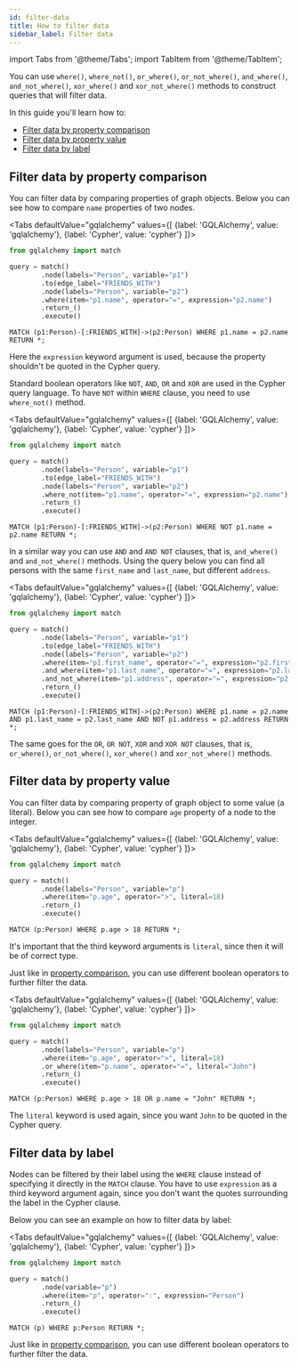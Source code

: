 ```yaml
---
id: filter-data
title: How to filter data
sidebar_label: Filter data
---
```


import Tabs from '@theme/Tabs';
import TabItem from '@theme/TabItem';

You can use `where()`, `where_not()`, `or_where()`, `or_not_where()`,
`and_where()`, `and_not_where()`, `xor_where()` and `xor_not_where()` methods to
construct queries that will filter data.

In this guide you'll learn how to:
- [Filter data by property comparison](#filter-data-by-property-comparison)
- [Filter data by property value](#filter-data-by-property-value)
- [Filter data by label](#filter-data-by-label)

## Filter data by property comparison

You can filter data by comparing properties of graph objects. Below you can see
how to compare `name` properties of two nodes.

<Tabs
  defaultValue="gqlalchemy"
  values={[
    {label: 'GQLAlchemy', value: 'gqlalchemy'},
    {label: 'Cypher', value: 'cypher'}
  ]}>
  <TabItem value="gqlalchemy">

```python
from gqlalchemy import match

query = match()
        .node(labels="Person", variable="p1")
        .to(edge_label="FRIENDS_WITH")
        .node(labels="Person", variable="p2")
        .where(item="p1.name", operator="=", expression="p2.name")
        .return_()
        .execute()
```

  </TabItem>
  <TabItem value="cypher">

```cypher
MATCH (p1:Person)-[:FRIENDS_WITH]->(p2:Person) WHERE p1.name = p2.name RETURN *;
```

</TabItem>
</Tabs>

Here the `expression` keyword argument is used, because the property shouldn't
be quoted in the Cypher query.

Standard boolean operators like `NOT`, `AND`, `OR` and `XOR` are used in the
Cypher query language. To have `NOT` within `WHERE` clause, you need to use
`where_not()` method.

<Tabs
  defaultValue="gqlalchemy"
  values={[
    {label: 'GQLAlchemy', value: 'gqlalchemy'},
    {label: 'Cypher', value: 'cypher'}
  ]}>
  <TabItem value="gqlalchemy">

```python
from gqlalchemy import match

query = match()
        .node(labels="Person", variable="p1")
        .to(edge_label="FRIENDS_WITH")
        .node(labels="Person", variable="p2")
        .where_not(item="p1.name", operator="=", expression="p2.name")
        .return_()
        .execute()
```

  </TabItem>
  <TabItem value="cypher">

```cypher
MATCH (p1:Person)-[:FRIENDS_WITH]->(p2:Person) WHERE NOT p1.name = p2.name RETURN *;
```

</TabItem>
</Tabs>

In a similar way you can use `AND` and `AND NOT` clauses, that is,
`and_where()` and `and_not_where()` methods. Using the query below you can find
all persons with the same `first_name` and `last_name`, but different `address`.

<Tabs
  defaultValue="gqlalchemy"
  values={[
    {label: 'GQLAlchemy', value: 'gqlalchemy'},
    {label: 'Cypher', value: 'cypher'}
  ]}>
  <TabItem value="gqlalchemy">

```python
from gqlalchemy import match

query = match()
        .node(labels="Person", variable="p1")
        .to(edge_label="FRIENDS_WITH")
        .node(labels="Person", variable="p2")
        .where(item="p1.first_name", operator="=", expression="p2.first_name")
        .and_where(item="p1.last_name", operator="=", expression="p2.last_name")
        .and_not_where(item="p1.address", operator="=", expression="p2.address")
        .return_()
        .execute()
```

  </TabItem>
  <TabItem value="cypher">

```cypher
MATCH (p1:Person)-[:FRIENDS_WITH]->(p2:Person) WHERE p1.name = p2.name AND p1.last_name = p2.last_name AND NOT p1.address = p2.address RETURN *;
```

</TabItem>
</Tabs>

The same goes for the `OR`, `OR NOT`, `XOR` and `XOR NOT` clauses, that is,
`or_where()`, `or_not_where()`, `xor_where()` and `xor_not_where()` methods.

## Filter data by property value

You can filter data by comparing property of graph object to some value (a
literal). Below you can see how to compare `age` property of a node to the
integer.


<Tabs
  defaultValue="gqlalchemy"
  values={[
    {label: 'GQLAlchemy', value: 'gqlalchemy'},
    {label: 'Cypher', value: 'cypher'}
  ]}>
  <TabItem value="gqlalchemy">

```python
from gqlalchemy import match

query = match()
        .node(labels="Person", variable="p")
        .where(item="p.age", operator=">", literal=18)
        .return_()
        .execute()
```

  </TabItem>
  <TabItem value="cypher">

```cypher
MATCH (p:Person) WHERE p.age > 18 RETURN *;
```

</TabItem>
</Tabs>

It's important that the third keyword arguments is `literal`, since then it will
be of correct type. 

Just like in [property
comparison](#filter-data-by-property-comparison), you can use different boolean
operators to further filter the data.

<Tabs
  defaultValue="gqlalchemy"
  values={[
    {label: 'GQLAlchemy', value: 'gqlalchemy'},
    {label: 'Cypher', value: 'cypher'}
  ]}>
  <TabItem value="gqlalchemy">

```python
from gqlalchemy import match

query = match()
        .node(labels="Person", variable="p")
        .where(item="p.age", operator=">", literal=18)
        .or_where(item="p.name", operator="=", literal="John")
        .return_()
        .execute()
```

  </TabItem>
  <TabItem value="cypher">

```cypher
MATCH (p:Person) WHERE p.age > 18 OR p.name = "John" RETURN *;
```

</TabItem>
</Tabs>

The `literal` keyword is used again, since you want `John` to be quoted in the
Cypher query.

## Filter data by label

Nodes can be filtered by their label using the `WHERE` clause instead of
specifying it directly in the `MATCH` clause. You have to use `expression` as a
third keyword argument again, since you don't want the quotes surrounding the
label in the Cypher clause.

Below you can see an example on how to filter data by label:

<Tabs
  defaultValue="gqlalchemy"
  values={[
    {label: 'GQLAlchemy', value: 'gqlalchemy'},
    {label: 'Cypher', value: 'cypher'}
  ]}>
  <TabItem value="gqlalchemy">

```python
from gqlalchemy import match

query = match()
        .node(variable="p")
        .where(item="p", operator=":", expression="Person")
        .return_()
        .execute()
```

  </TabItem>
  <TabItem value="cypher">

```cypher
MATCH (p) WHERE p:Person RETURN *;
```

</TabItem>
</Tabs>

Just like in [property
comparison](#filter-data-by-property-comparison), you can use different boolean
operators to further filter the data.

